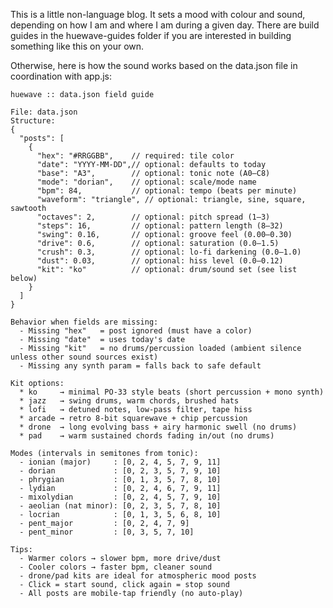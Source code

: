 This is a little non-language blog. It sets a mood with colour and sound, depending on how I am and 
where I am during a given day. There are build guides in the huewave-guides folder if you are 
interested in building something like this on your own.

Otherwise, here is how the sound works based on the data.json file in coordination with app.js:
 
    huewave :: data.json field guide

    File: data.json
    Structure:
    {
      "posts": [
        { 
          "hex": "#RRGGBB",    // required: tile color
          "date": "YYYY-MM-DD",// optional: defaults to today
          "base": "A3",        // optional: tonic note (A0–C8)
          "mode": "dorian",    // optional: scale/mode name
          "bpm": 84,           // optional: tempo (beats per minute)
          "waveform": "triangle", // optional: triangle, sine, square, sawtooth
          "octaves": 2,        // optional: pitch spread (1–3)
          "steps": 16,         // optional: pattern length (8–32)
          "swing": 0.16,       // optional: groove feel (0.00–0.30)
          "drive": 0.6,        // optional: saturation (0.0–1.5)
          "crush": 0.3,        // optional: lo-fi darkening (0.0–1.0)
          "dust": 0.03,        // optional: hiss level (0.0–0.12)
          "kit": "ko"          // optional: drum/sound set (see list below)
        }
      ]
    }

    Behavior when fields are missing:
      - Missing "hex"   = post ignored (must have a color)
      - Missing "date"  = uses today's date
      - Missing "kit"   = no drums/percussion loaded (ambient silence unless other sound sources exist)
      - Missing any synth param = falls back to safe default

    Kit options:
      * ko     → minimal PO-33 style beats (short percussion + mono synth)
      * jazz   → swing drums, warm chords, brushed hats
      * lofi   → detuned notes, low-pass filter, tape hiss
      * arcade → retro 8-bit squarewave + chip percussion
      * drone  → long evolving bass + airy harmonic swell (no drums)
      * pad    → warm sustained chords fading in/out (no drums)

    Modes (intervals in semitones from tonic):
      - ionian (major)     : [0, 2, 4, 5, 7, 9, 11]
      - dorian             : [0, 2, 3, 5, 7, 9, 10]
      - phrygian           : [0, 1, 3, 5, 7, 8, 10]
      - lydian             : [0, 2, 4, 6, 7, 9, 11]
      - mixolydian         : [0, 2, 4, 5, 7, 9, 10]
      - aeolian (nat minor): [0, 2, 3, 5, 7, 8, 10]
      - locrian            : [0, 1, 3, 5, 6, 8, 10]
      - pent_major         : [0, 2, 4, 7, 9]
      - pent_minor         : [0, 3, 5, 7, 10]

    Tips:
      - Warmer colors → slower bpm, more drive/dust
      - Cooler colors → faster bpm, cleaner sound
      - drone/pad kits are ideal for atmospheric mood posts
      - Click = start sound, click again = stop sound
      - All posts are mobile-tap friendly (no auto-play)
